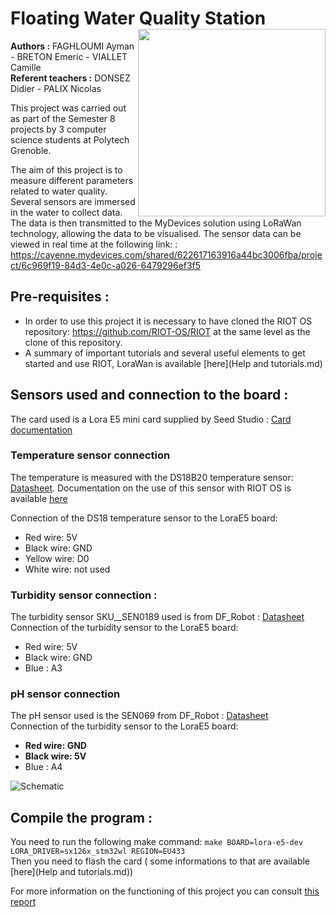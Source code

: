 # Floating Water Quality Station <img align="right" src="https://upload.wikimedia.org/wikipedia/fr/5/5c/Logo_polytech.png" width="300"/>
**Authors :** FAGHLOUMI Ayman - BRETON Emeric - VIALLET Camille                            
**Referent teachers :** DONSEZ Didier - PALIX Nicolas

This project was carried out as part of the Semester 8 projects by 3 computer science students at Polytech Grenoble. 

The aim of this project is to measure different parameters related to water quality. Several sensors are immersed in the water to collect data. The data is then transmitted to the MyDevices solution using LoRaWan technology, allowing the data to be visualised.
The sensor data can be viewed in real time at the following link: : https://cayenne.mydevices.com/shared/622617163916a44bc3006fba/project/6c969f19-84d3-4e0c-a026-6479296ef3f5

## Pre-requisites : 
- In order to use this project it is necessary to have cloned the RIOT OS repository: https://github.com/RIOT-OS/RIOT at the same level as the clone of this repository. 
- A summary of important tutorials and several useful elements to get started and use RIOT, LoraWan is available [here](Help and tutorials.md)


## Sensors used and connection to the board :
The card used is a Lora E5 mini card supplied by Seed Studio : [Card documentation](https://wiki.seeedstudio.com/LoRa_E5_mini/)

### Temperature sensor connection
The temperature is measured with the DS18B20 temperature sensor: [Datasheet](https://files.seeedstudio.com/wiki/One-Wire-Temperature/res/DS18B20-Datasheet.pdf). Documentation on the use of this sensor with RIOT OS is available [here](https://doc.riot-os.org/group__drivers__ds18.html)  


Connection of the DS18 temperature sensor to the LoraE5 board:
- Red wire: 5V
- Black wire: GND
- Yellow wire: D0
- White wire: not used

### Turbidity sensor connection :
The turbidity sensor SKU__SEN0189 used is from DF_Robot : [Datasheet](https://wiki.dfrobot.com/Turbidity_sensor_SKU__SEN0189)  
Connection of the turbidity sensor to the LoraE5 board:
- Red wire: 5V
- Black wire: GND
- Blue : A3

### pH sensor connection
The pH sensor used is the SEN069 from DF_Robot : [Datasheet](https://wiki.dfrobot.com/Analog_pH_Meter_Pro_SKU_SEN0169)  
Connection of the turbidity sensor to the LoraE5 board:
- **Red wire: GND**
- **Black wire: 5V**
- Blue : A4

![Schematic](https://gricad-gitlab.univ-grenoble-alpes.fr/Projets-INFO4/21-22/10/docs/-/raw/main/img/schematic.png)

## Compile the program : 
You need to run the following make command: `make BOARD=lora-e5-dev LORA_DRIVER=sx126x_stm32wl REGION=EU433`    
Then you need to flash the card ( some informations to that are available [here](Help and tutorials.md))

For more information on the functioning of this project you can consult [this report](Floating_Water_Quality_Station_-_Report_.pdf)
